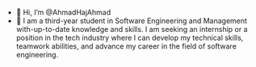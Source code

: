 - 👋 Hi, I’m @AhmadHajAhmad
- 👀 I am a third-year student in Software Engineering and Management with-up-to-date knowledge and skills. I am seeking an internship or a position in the tech industry where I can develop my technical skills, teamwork abilities, and advance my career in the field of software engineering.


<!---
AhmadHajAhmad/AhmadHajAhmad is a ✨ special ✨ repository because its `README.md` (this file) appears on your GitHub profile.
You can click the Preview link to take a look at your changes.
--->
